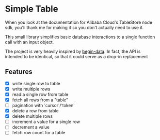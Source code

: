 # Simple Table

When you look at the documentation for Alibaba Cloud's TableStore node sdk, you'll thank me for making it so you don't actually need to use it.

This small library simplifies basic database interactions to a single function call with an input object.

The project is very heavily inspired by [begin-data](https://github.com/smallwins/begin-data). In fact, the API is intended to be identical, so that it could serve as a drop-in replacement

## Features

- [x] write single row to table
- [x] write multiple rows
- [x] read a single row from table
- [x] fetch all rows from a "table"
- [ ] pagination with 'cursor'/'token'
- [x] delete a row from table
- [x] delete multiple rows
- [ ] increment a value for a single row
- [ ] decrement a value
- [ ] fetch row count for a table
